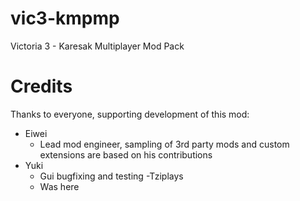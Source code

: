 # vic3-kmpmp
Victoria 3 - Karesak Multiplayer Mod Pack

# Credits
Thanks to everyone, supporting development of this mod:
- Eiwei
  - Lead mod engineer, sampling of 3rd party mods and custom extensions are based on his contributions
- Yuki
  - Gui bugfixing and testing
-Tziplays
  - Was here